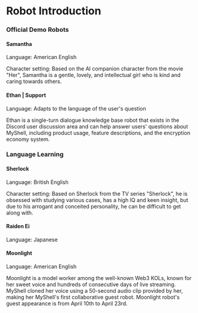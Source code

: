 # Robot Introduction

### Official Demo Robots

#### Samantha

Language: American English

Character setting: Based on the AI companion character from the movie "Her", Samantha is a gentle, lovely, and intellectual girl who is kind and caring towards others.

#### Ethan | Support

Language: Adapts to the language of the user's question

Ethan is a single-turn dialogue knowledge base robot that exists in the Discord user discussion area and can help answer users' questions about MyShell, including product usage, feature descriptions, and the encryption economy system.

### Language Learning

#### Sherlock

Language: British English

Character setting: Based on Sherlock from the TV series "Sherlock", he is obsessed with studying various cases, has a high IQ and keen insight, but due to his arrogant and conceited personality, he can be difficult to get along with.

#### Raiden Ei

Language: Japanese

#### Moonlight

Language: American English

Moonlight is a model worker among the well-known Web3 KOLs, known for her sweet voice and hundreds of consecutive days of live streaming. MyShell cloned her voice using a 50-second audio clip provided by her, making her MyShell's first collaborative guest robot. Moonlight robot's guest appearance is from April 10th to April 23rd.

####